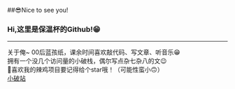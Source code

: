 ##😎Nice to see you!
### Hi,这里是保温杯的Github!😁
-------------------
关于俺~
00后蓝孩纸，课余时间喜欢敲代码、写文章、听音乐😁</br>
拥有一个没几个访问量的小破栈，偶尔写点杂七杂八的文😉</br>
👀喜欢我的辣鸡项目要记得给个star哦！（可能性蛮小🙃）</br>
[小破站](https:1357.ga)
